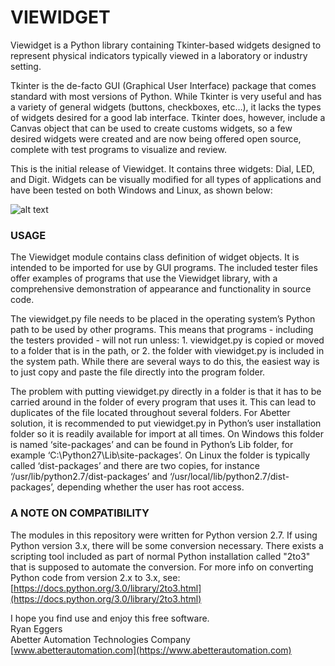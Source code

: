 # VIEWIDGET

Viewidget is a Python library containing Tkinter-based widgets designed to
represent physical indicators typically viewed in a laboratory or industry
setting.

Tkinter is the de-facto GUI (Graphical User Interface) package that comes
standard with most versions of Python. While Tkinter is very useful and has a
variety of general widgets (buttons, checkboxes, etc…), it lacks the types of
widgets desired for a good lab interface. Tkinter does, however, include a
Canvas object that can be used to create customs widgets, so a few desired
widgets were created and are now being offered open source, complete with test
programs to visualize and review.

This is the initial release of Viewidget. It contains three widgets: Dial, LED,
and Digit. Widgets can be visually modified for all types of applications and
have been tested on both Windows and Linux, as shown below:

![alt text](https://abetterautomation.com/s/cc_images/cache_17268350.png?t=1501899908)

### USAGE

The Viewidget module contains class definition of widget objects. It is intended
to be imported for use by GUI programs. The included tester files offer examples
of programs that use the Viewidget library, with a comprehensive demonstration
of appearance and functionality in source code.

The viewidget.py file needs to be placed in the operating system’s Python path
to be used by other programs. This means that programs - including the testers
provided - will not run unless: 1. viewidget.py is copied or moved to a folder
that is in the path, or 2. the folder with viewidget.py is included in the
system path. While there are several ways to do this, the easiest way is to just
copy and paste the file directly into the program folder.

The problem with putting viewidget.py directly in a folder is that it has to be
carried around in the folder of every program that uses it. This can lead to
duplicates of the file located throughout several folders. For Abetter solution,
it is recommended to put viewidget.py in Python’s user installation folder so it
is readily available for import at all times. On Windows this folder is named
‘site-packages’ and can be found in Python’s Lib folder, for example
‘C:\Python27\Lib\site-packages’. On Linux the folder is typically called
‘dist-packages’ and there are two copies, for instance
‘/usr/lib/python2.7/dist-packages’ and ‘/usr/local/lib/python2.7/dist-packages’,
depending whether the user has root access.

### A NOTE ON COMPATIBILITY

The modules in this repository were written for Python version 2.7. If using
Python version 3.x, there will be some conversion necessary. There exists a
scripting tool included as part of normal Python installation called "2to3" that
is supposed to automate the conversion. For more info on converting Python code
from version 2.x to 3.x, see: [https://docs.python.org/3.0/library/2to3.html](https://docs.python.org/3.0/library/2to3.html)

I hope you find use and enjoy this free software.  
Ryan Eggers  
Abetter Automation Technologies Company  
[www.abetterautomation.com](https://www.abetterautomation.com)
